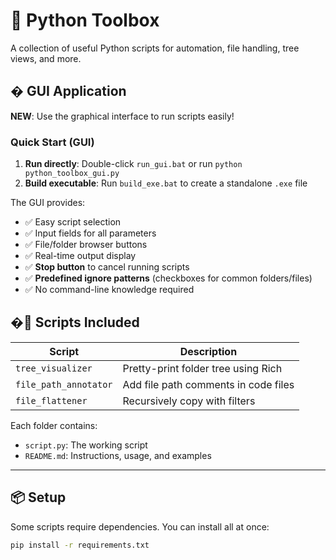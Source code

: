 # 🧰 Python Toolbox

A collection of useful Python scripts for automation, file handling, tree views, and more.

## �️ GUI Application

**NEW**: Use the graphical interface to run scripts easily!

### Quick Start (GUI)
1. **Run directly**: Double-click `run_gui.bat` or run `python python_toolbox_gui.py`
2. **Build executable**: Run `build_exe.bat` to create a standalone `.exe` file

The GUI provides:
- ✅ Easy script selection
- ✅ Input fields for all parameters  
- ✅ File/folder browser buttons
- ✅ Real-time output display
- ✅ **Stop button** to cancel running scripts
- ✅ **Predefined ignore patterns** (checkboxes for common folders/files)
- ✅ No command-line knowledge required

## �📜 Scripts Included

| Script              | Description                          |
|---------------------|--------------------------------------|
| `tree_visualizer`   | Pretty-print folder tree using Rich  |
| `file_path_annotator` | Add file path comments in code files |
| `file_flattener`    | Recursively copy with filters        |

Each folder contains:
- `script.py`: The working script
- `README.md`: Instructions, usage, and examples

---

## 📦 Setup

Some scripts require dependencies. You can install all at once:

```bash
pip install -r requirements.txt
